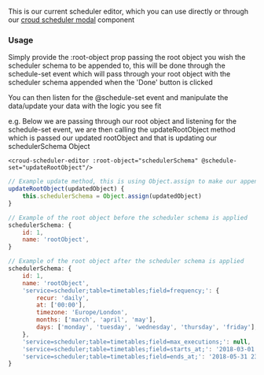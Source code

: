 This is our current scheduler editor, which you can use directly or through our [croud scheduler modal](#croud-scheduler-modal) component

### Usage
Simply provide the :root-object prop passing the root object you wish the scheduler schema to be appended to, this will be done through the schedule-set event which will pass through your root object with the scheduler schema appended when the 'Done' button is clicked

You can then listen for the @schedule-set event and manipulate the data/update your data with the logic you see fit

e.g. Below we are passing through our root object and listening for the schedule-set event, we are then calling the updateRootObject method which is passed our updated rootObject and that is updating our schedulerSchema Object

    <croud-scheduler-editor :root-object="schedulerSchema" @schedule-set="updateRootObject"/>

```js static
// Example update method, this is using Object.assign to make our appended items reactive
updateRootObject(updatedObject) {
    this.schedulerSchema = Object.assign(updatedObject)
}
```

```js static
// Example of the root object before the scheduler schema is applied
schedulerSchema: {
    id: 1,
    name: 'rootObject',
}

// Example of the root object after the scheduler schema is applied
schedulerSchema: {
    id: 1,
    name: 'rootObject',
    'service=scheduler;table=timetables;field=frequency;': {
        recur: 'daily',
        at: ['00:00'],
        timezone: 'Europe/London',
        months: ['march', 'april', 'may'],
        days: ['monday', 'tuesday', 'wednesday', 'thursday', 'friday'],
    },
    'service=scheduler;table=timetables;field=max_executions;': null,
    'service=scheduler;table=timetables;field=starts_at;': '2018-03-01 00:00:00',
    'service=scheduler;table=timetables;field=ends_at;': '2018-05-31 23:59:59' },
}
```
